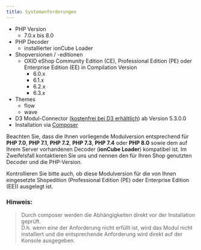 ```yaml
---
title: Systemanforderungen
---
```


* PHP Version
    * 7.0.x bis 8.0
* PHP Decoder
    * installierter ionCube Loader
* Shopversionen / -editionen
    * OXID eShop Community Edition (CE), Professional Edition (PE) oder Enterprise Edition (EE) in Compilation Version
        * 6.0.x
        * 6.1.x
        * 6.2.x
        * 6.3.x
* Themes
    * flow
    * wave
* D3 Modul-Connector ([kostenfrei bei D3 erhältlich](https://www.oxidmodule.com/connector/)) ab Version 5.3.0.0
* Installation via [Composer](https://getcomposer.org)

Beachten Sie, dass die Ihnen vorliegende Modulversion entsprechend für **PHP 7.0**, **PHP 7.1**, **PHP 7.2**, **PHP 7.3**, **PHP 7.4** oder **PHP 8.0** sowie dem auf Ihrem Server vorhandenen Decoder (**ionCube Loader**) kompatibel ist. Im Zweifelsfall kontaktieren Sie uns und nennen den für Ihren Shop genutzten Decoder und die PHP-Version.

Kontrollieren Sie bitte auch, ob diese Modulversion für die von Ihnen eingesetzte Shopedition (Professional Edition (PE) oder Enterprise Edition (EE)) ausgelegt ist.

### Hinweis:
> Durch composer werden die Abhängigkeiten direkt vor der Installation geprüft.  
> D.h. wenn eine der Anforderung nicht erfüllt ist, wird das Modul nicht installiert und die entsprechende Anforderung wird direkt auf der Konsole ausgegeben.
